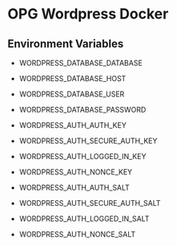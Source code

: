 # OPG Wordpress Docker

## Environment Variables

- WORDPRESS_DATABASE_DATABASE
- WORDPRESS_DATABASE_HOST
- WORDPRESS_DATABASE_USER
- WORDPRESS_DATABASE_PASSWORD

- WORDPRESS_AUTH_AUTH_KEY
- WORDPRESS_AUTH_SECURE_AUTH_KEY
- WORDPRESS_AUTH_LOGGED_IN_KEY
- WORDPRESS_AUTH_NONCE_KEY 
- WORDPRESS_AUTH_AUTH_SALT 
- WORDPRESS_AUTH_SECURE_AUTH_SALT 
- WORDPRESS_AUTH_LOGGED_IN_SALT 
- WORDPRESS_AUTH_NONCE_SALT

